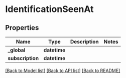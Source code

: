 # IdentificationSeenAt

## Properties
Name | Type | Description | Notes
------------ | ------------- | ------------- | -------------
**_global** | **datetime** |  | 
**subscription** | **datetime** |  | 

[[Back to Model list]](../README.md#documentation-for-models) [[Back to API list]](../README.md#documentation-for-api-endpoints) [[Back to README]](../README.md)

